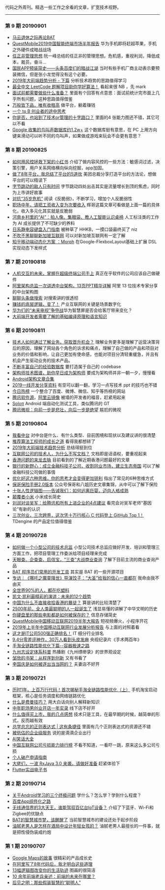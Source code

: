 代码之外周刊。精选一些工作之余看的文章，扩宽技术视野。

---

### 第 9 期 20190901

- [马云退休之际再论BAT](https://mp.weixin.qq.com/s/AMjahXpBfMkhgCNtzuZf6w)
- [QuestMobile2019中国智能终端市场半年报告](https://mp.weixin.qq.com/s/ZYznoYtQ07DIj4J_84T7rg) 华为手机即将赶超苹果，手机之外硬件成暗战战场
- [任正非管理思想](http://www.ruanyifeng.com/blog/2019/08/ren-zhengfei.html) 阮一峰总结的任正非的管理思想。危机感，重视利润，降低成本，裁员，奋斗...
- [国民APP预装简史——头条百度们的暗战江湖](https://mp.weixin.qq.com/s/018xBz92O9xL3kNl4TWvSA) 当时有些手机厂商主动表示要预装微信，但是张小龙觉得没有这个必要。
- [2019年大前端趋势分析 - 下篇](https://mp.weixin.qq.com/s/Ndu-gipPLNlP4kEQwkyOUg) 分析技术趋势的思路值得学习
- [最全中文 LeetCode 题解项目助你学好算法！](https://mp.weixin.qq.com/s/-ZFZ9IgBtR_GydnGp4x-8w) 看起来很 NB ，先 mark
- [面试前都需要做些什么准备？](https://www.zhihu.com/question/25039418/answer/805320563) 里面有个回答有点意思：面试前统计完市面上几乎所有问题，这种思路值得借鉴
- [万般皆下品，唯有收租高](https://mp.weixin.qq.com/s/vEcF7S0apYKKFmHA6VQvIQ) 做平台，躺着赚钱
- [一个 to B 创业者的途中思考](https://mp.weixin.qq.com/s/_IL0jdjwOh7kzCZwKElLzA)
- [你是否，也站到了技术or管理的十字路口？](https://mp.weixin.qq.com/s/vE8X5yxh7o76zw0ecsBjig) 里面的4 张能力图还不错，其它可以不看
- [Google 收集的鸟叫声数据库约1.2w+](https://experiments.withgoogle.com/ai/bird-sounds/view/) 这个数据库挺有意思，在 PC 上用方向键来滑动可以听不同的鸟叫声，如果做成游戏来玩会不会更有意思？


### 第 8 期 20190825


- [如何用风控拯救下架的小红书](https://mp.weixin.qq.com/s/LchpngIIBqDwejWbFV3E8A) 介绍了做内容风控的一些方法：敏感词过滤，决策引擎，用户关系网络横向纵向挖掘，app加固。
- [做了8年平台，我总结了平台的5道坎](https://mp.weixin.qq.com/s/3M58Ise7K9ou7tdX84sZCw) 美团总裁分享打造平台的方法论，想做平台的可以精读下
- [字节跳动的敌人只有时间](https://mp.weixin.qq.com/s/TTTD95x1hdbl1QD4JSLCQQ) 字节跳动四处出击其实是流量增长到顶的焦虑，同时为上市讲好故事
- [对抗“35岁危机”](https://mp.weixin.qq.com/s/2ZixQPxyAz05rV1_N0KXUQ) 阅读《反脆弱》，不断学习，增加个人反脆弱性
- [职场中年，请把工资收入变为次要收入](https://mp.weixin.qq.com/s/Nh8o7xqg2N40P4ywFZR5AA) 辉哥这篇文章可看做是上面一篇的具体化，收入多元化其实就是反脆弱
- [河南乡村里的“AI”：拍人像、集眼袋、教人工智能认识桌椅](https://mp.weixin.qq.com/s/eZjHPntpYtL-3xCFOpZ17Q) 人工标注类的工作为 AI 成长提供了不可缺少的养料
- [日系静电容键盘入门指南](https://post.smzdm.com/p/527216/) 被种草了 HHKB，一摸口袋最终买了 niz
- [不吹不黑聊聊新加坡互联网](https://en.100offer.com/blog/posts/245) 可以对新加坡互联网有一定了解
- [知乎移动端动态化方案 ：Morph](https://mp.weixin.qq.com/s/zL1SeUovyC5mUdXHje0umA)  在Google-FlexboxLayout基础上扩展 DSL 实现动态下发样式


### 第 7 期 20190818

- [人机交互的未来，掌握在超级终端公司手上](https://mp.weixin.qq.com/s/eg355ofMWjmbYeqdvcflUw) 真正在乎软件的公司应该自己做硬件
- [阿里架构总监一次讲透中台架构，13页PPT精华详解](https://mp.weixin.qq.com/s/nhEAz62-lJbYC4qJTvIoRw) 阿里 13 位技术专家分享的中台架构图
- [聊聊头条做搜索](https://mp.weixin.qq.com/s/DESvHfOTM3CDRIzJGMM9lw) 对搜索讲的很透彻
- [赚钱的底层逻辑，变了！](https://mp.weixin.qq.com/s/T0r_Pdk7uHG9j6Id7DFHOg) 产业互联网的关键是场景数字化
- [华为们的“未来电视”争夺战](https://www.huxiu.com/article/312875.html)华为智慧屏是否会给客厅带来变化？
- [大前端开发者需要了解的基础编译原理和语言知识](https://juejin.im/post/594e77ef5188250d9e6504bc)



### 第 6 期 20190811

- [技术人如何通过了解业务，获取晋升机会？](https://mp.weixin.qq.com/s/o4CfgIcPibG_QxrsZ4x7sA) 理解业务更多是理解了运营决策背后的原因，理解了网站各个角色的诉求和痛点，理解了自己做的产品和项目对业务的价值和影响，让自己更加有使命感，也能对项目分清轻重缓急，并且有机会产生驱动业务的技术产品。
- [不断丰富自己的经验数据库](https://mp.weixin.qq.com/s/-ClmTz_dEQsxXCbX2YlUxA) 要打造属于自己的 codebase
- [架构师技术图谱，助你早日成为架构师](https://github.com/toutiaoio/awesome-architecture) 要成为架构师并非一朝一夕，慢慢看
- [Android架构文章合集](https://github.com/Juude/Awesome-Android-Architecture)
- [2019一线开发分享资料](https://github.com/0voice/from_coder_to_expert) 有空可以翻一翻，学习一点写技术 ppt 的技巧也不错
- [今日热榜](https://tophub.today/) 一个整合了百度、微博、微信、知乎等热榜的网站
- [腾讯软件源](https://mirrors.cloud.tencent.com/)，[阿里云镜像](https://opsx.alibaba.com/mirror) 被墙的开发者的福音，赶紧用起来
- [Soloπ](https://github.com/alipay/SoloPi) Android 端自动化测试工具，类似腾讯的 GT
- [腾讯微视：向前一步是悲壮，向后一步是绝望](https://mp.weixin.qq.com/s/lqTldS_KaLuapxxlg7zENw) 尴尬的微视



### 第 5 期 20190804

- [我看中台](https://mp.weixin.qq.com/s/fQ98fe3XH6imxzNhwiNaNA) 对中台是什么、有什么类型、目前困境和现状以及建议讲的很清楚
- [推荐算法工程师的成长之道](https://mp.weixin.qq.com/s/Ceo6z-NXHoU-6Sjly927RQ)  看得我都想转了
- [2019年大前端技术趋势分析](https://mp.weixin.qq.com/s/2JMze2w6GQixA7Vcl3n9Zg) 总结得挺到位
- [互联网公司的技术人，为什么不写文档？](https://mp.weixin.qq.com/s/38ckqQJ38ufFIO443yXQqQ) 文档即是话语权，要重视起来
- [香港问题的来龙去脉](https://mp.weixin.qq.com/s/DAXYrPyZsEiwGMu3i3iADw) 目前看到的了解近期香港问题最好的文章
- [银行的新野心：成立金融科技子公司，收割同业市场，建立生态帝国](https://mp.weixin.qq.com/s/rqmqUXqHhcerOlGcKqtLaA) 可以了解金融科技公司做的事情
- [优化好这六种思维，你的思考才会变得更加锐利](https://mp.weixin.qq.com/s/sJ8iCkt_F-iu5S4A7_QbpA) 指出了常见的6种思维方式
- [保哥保险手册2.0版本](https://mp.weixin.qq.com/s/itwOHbft7o7Vt7IiAr5Ucw) 公众号保哥和八姐历史文章集锦，从中可以了解下保险
- [十张人性逻辑图——告诫我们：如何远离巨婴，迈向人格成熟](https://mp.weixin.qq.com/s/pJO8gTF9yg0Dw_i7gROjKw十张人性逻辑图——告诫我们：如何远离巨婴，迈向人格成熟)
- [颠覆者小米](https://mp.weixin.qq.com/s/Cc_H9zULrMEto-BgsLYinQ) 小米成长简史
- [刘润对谈吴军：给腾讯和所有上进企业的4点建议](https://mp.weixin.qq.com/s/oVpyoWDZC7D8S01WtU043A) 看完会对吴军老师”基因论“有新的认识
- [三次创业，三次跨界，这次凭十万行核心 C 代码登上 GitHub Top 1！](https://mp.weixin.qq.com/s/TkPuNvmkQ5O6AHj0_LTO4g)  TDengine 的产品定位值得借鉴


### 第 4 期 20190728

- [如何做一个小型公司的技术总监](https://mp.weixin.qq.com/s/XNGwQH4Rk2uWgPnpBKmtvA) 小型公司技术总监应做好开发、培训和管理三方面工作，把项目管理工作委派给项目经理来完成
- [天眼查、企查查、启信宝，“三查”大战商业查询](https://mp.weixin.qq.com/s/5_AIJ_rlneSQ4Qg5NGtfeg) 了解下目前主流的商业查询产品
- [BAT 程序员们常用的开发工具](https://mp.weixin.qq.com/s/IPtsPlHlnMLM72Xtbe0ZYg) 其实是 BAT 的一些开源项目
- [专访｜《哪吒之魔童降世》导演饺子：“大圣”给我的信心一直都在](https://mp.weixin.qq.com/s/Mf6guP9fKTPZMYWQ3tM9WA) 我命由我不由天
- [全世界90%的人，都在吃塑料](https://mp.weixin.qq.com/s/RNBO-nbDb-IXNlKPquglNw)
- [凯文·凯利最精彩的演讲：未来的12个趋势](https://mp.weixin.qq.com/s/75iwCAX2Vw3dpT48bkQ-XA)
- [中国为什么不直接收拾香港的暴徒？](https://mp.weixin.qq.com/s/dr7_ERFLy6Q-AE1wfNLljg) 算是讲的比较清楚了
- [2500年前，全人类最聪明的人一起诞生了](https://mp.weixin.qq.com/s/CTuMnTqBwyCzGvESQdyKTg) 浅显易懂的讲解了中华文明的历史
- [你硬盘里的那些电影都是如何被保存的？](https://mp.weixin.qq.com/s/ohXy7DtmqwdQG7tlwTP1hQ) 信息存储简史
- [QuestMobile中国移动互联网2019半年大报告](https://mp.weixin.qq.com/s/GXY9rTKuXs2XbM4zh23FaA) 短视频爆火，小程序开花
- [2019年上半年中国移动互联网行业发展分析报告](https://mp.weixin.qq.com/s/7PtLUIKr8A1onCxBqWaGmw) 与上面的对照着看
- [这才是IT公司500强正确排名！](https://mp.weixin.qq.com/s/xERXDHlU3cHg50CZGQz9PQ) IT 细分行业排名
- [9.4分零差评神作，30万人看到头皮发麻](https://mp.weixin.qq.com/s/odIdVGP7JfG6BVmn4ladaw) 央视纪录片《手术两百年》
- [手淘全链路性能优化下篇--容器极速之路](https://mp.weixin.qq.com/s/amyB-yhojcueDJYecPgE3g)
- [九州志设定体系科普](https://tieba.baidu.com/p/5140497370?red_tag=2132438866) 热播剧《九州缥缈录》的世界观设定
- [邹欣的书架：从程序到创新](https://mp.weixin.qq.com/s/n40dbhVaRCesUuBY4GCGtA) 又有书看了
- [李国庆是如何被逐出当当网的？](https://mp.weixin.qq.com/s/4-hXJvjjMMEs9BN7fU2lfg) 夫妻店不好开


### 第 3 期  20190721

- [历时1年，上百万行代码！首次揭秘手淘全链路性能优化（上）](https://mp.weixin.qq.com/s/PiqnHezWKWUU0byEhrboRg) 手机淘宝启动框架，核心是任务调度和网络链路优化
- [什么是费曼技巧？](https://www.zhihu.com/question/20585936/answer/731163030) 用大白话向别人解释新知识
- [中年职场男创业开店一年实录](https://mp.weixin.qq.com/s/YuuLUdHEwSapuarOY5kMWQ) 线下店不好开
- [什么值得买上市，我的几点感想](https://mp.weixin.qq.com/s/FGLgFRVtYbunDK2F-ZmgeQ) 技术只是工具，在最早期的时候，越简单的形式，反而越有效
- [总学总忘的正则表达式 | 这有条捷径](https://mp.weixin.qq.com/s/IVFMt6xa_v7cnmeLSo0g9w) 里面有几个正则表达式的资源还不错
- [被低估的企业级服务](https://mp.weixin.qq.com/s/3CCu3uD-FTJDEwmMAdbzhg) 说的是滴滴企业出行
- [AI笑话大全](https://mp.weixin.qq.com/s/oWMzCQbsH9usbu_P3E2zxQ)
- [中国互联网公司亏损能力排行榜](https://mp.weixin.qq.com/s/-c5dTF0t9aRIAxxndLZZsQ) 不看不知道，一看吓一跳，原来这么多公司亏损
- [个人破产申请指南](https://mp.weixin.qq.com/s/cD7xHrXoZyp2hB5HzO07Gg)
- [大佬们，一波 RxJava 3.0 来袭，请做好准备](https://mp.weixin.qq.com/s/sBDrXw2RbWvU04u0TobPzA) 赶紧体验下
- [Flutter实战电子书](https://github.com/flutterchina/flutter-in-action)


### 第 2 期 20190714

- [关于Android学习的三个终极问题](https://mp.weixin.qq.com/s/35mwjD19q2AMOsjAnOmBbA) 学什么？怎么学？学到什么程度？
- [百度App组件化之路](https://mp.weixin.qq.com/s/P-vREnrw4xGyhiugpzB-1Q)
- [无线通信界的3大天王，谁能驾驭百亿台IoT设备？](https://mp.weixin.qq.com/s/yJCyEenWsiOYVTUPofNv1A) 介绍了下蓝牙、Wi-Fi和Zigbee的优缺点
- [BAT的智慧城市梦，该醒醒了](https://mp.weixin.qq.com/s/ntmrairnSZvia_0upFfSNg) 当前智慧城市的建设还处于起步阶段
- [油腻老男人是怎样在酒局中设计年轻女孩的？](https://mp.weixin.qq.com/s/wcCbgRUVfdoZ6N4VO-UV5A) 油腻老男人最擅长的一件事，就是把性侵伪装成约炮


### 第 1 期 20190707

- [Google Maps的故事](https://mp.weixin.qq.com/s?__biz=MzA3MDMwOTcwMg==&mid=2650006958&idx=1&sn=7f91d56c1ae69bb17b75fdad6ccfaf8a) 很精彩的产品成长史
- [在阿里写了8年代码后，我才明白这些道理](https://mp.weixin.qq.com/s/8RFBci5SpxVfpstZgXooFw)
- [13幅逻辑图改变你的生活轨迹](https://mp.weixin.qq.com/s/2iScXo1-tLOtcF_kY8xmnQ) 图画的很简洁
- [10 余年前端老兵亲述：前端的未来在哪里？](https://mp.weixin.qq.com/s/9ZPhaGuCnY2j49pCBetE9Q)
- [后见之明：那些假装智慧的“聪明人”](https://mp.weixin.qq.com/s/bmRsE4JIQD9qwBMuq-IqJQ)

